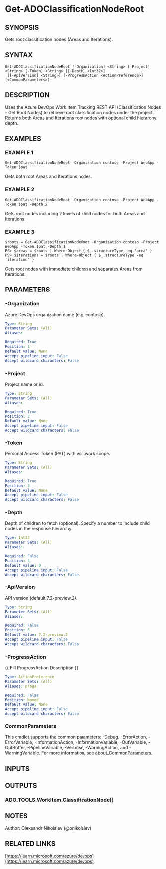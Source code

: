 ﻿---
external help file: ado.core-help.xml
Module Name: ado.core
online version: https://learn.microsoft.com/azure/devops
schema: 2.0.0
---

# Get-ADOClassificationNodeRoot

## SYNOPSIS
Gets root classification nodes (Areas and Iterations).

## SYNTAX

```
Get-ADOClassificationNodeRoot [-Organization] <String> [-Project] <String> [-Token] <String> [[-Depth] <Int32>]
 [[-ApiVersion] <String>] [-ProgressAction <ActionPreference>] [<CommonParameters>]
```

## DESCRIPTION
Uses the Azure DevOps Work Item Tracking REST API (Classification Nodes - Get Root Nodes)
to retrieve root classification nodes under the project.
Returns both Areas and Iterations
root nodes with optional child hierarchy depth.

## EXAMPLES

### EXAMPLE 1
```
Get-ADOClassificationNodeRoot -Organization contoso -Project WebApp -Token $pat
```

Gets both root Areas and Iterations nodes.

### EXAMPLE 2
```
Get-ADOClassificationNodeRoot -Organization contoso -Project WebApp -Token $pat -Depth 2
```

Gets root nodes including 2 levels of child nodes for both Areas and Iterations.

### EXAMPLE 3
```
$roots = Get-ADOClassificationNodeRoot -Organization contoso -Project WebApp -Token $pat -Depth 1
PS> $areas = $roots | Where-Object { $_.structureType -eq 'area' }
PS> $iterations = $roots | Where-Object { $_.structureType -eq 'iteration' }
```

Gets root nodes with immediate children and separates Areas from Iterations.

## PARAMETERS

### -Organization
Azure DevOps organization name (e.g.
contoso).

```yaml
Type: String
Parameter Sets: (All)
Aliases:

Required: True
Position: 1
Default value: None
Accept pipeline input: False
Accept wildcard characters: False
```

### -Project
Project name or id.

```yaml
Type: String
Parameter Sets: (All)
Aliases:

Required: True
Position: 2
Default value: None
Accept pipeline input: False
Accept wildcard characters: False
```

### -Token
Personal Access Token (PAT) with vso.work scope.

```yaml
Type: String
Parameter Sets: (All)
Aliases:

Required: True
Position: 3
Default value: None
Accept pipeline input: False
Accept wildcard characters: False
```

### -Depth
Depth of children to fetch (optional).
Specify a number to include child nodes
in the response hierarchy.

```yaml
Type: Int32
Parameter Sets: (All)
Aliases:

Required: False
Position: 4
Default value: 0
Accept pipeline input: False
Accept wildcard characters: False
```

### -ApiVersion
API version (default 7.2-preview.2).

```yaml
Type: String
Parameter Sets: (All)
Aliases:

Required: False
Position: 5
Default value: 7.2-preview.2
Accept pipeline input: False
Accept wildcard characters: False
```

### -ProgressAction
{{ Fill ProgressAction Description }}

```yaml
Type: ActionPreference
Parameter Sets: (All)
Aliases: proga

Required: False
Position: Named
Default value: None
Accept pipeline input: False
Accept wildcard characters: False
```

### CommonParameters
This cmdlet supports the common parameters: -Debug, -ErrorAction, -ErrorVariable, -InformationAction, -InformationVariable, -OutVariable, -OutBuffer, -PipelineVariable, -Verbose, -WarningAction, and -WarningVariable. For more information, see [about_CommonParameters](http://go.microsoft.com/fwlink/?LinkID=113216).

## INPUTS

## OUTPUTS

### ADO.TOOLS.WorkItem.ClassificationNode[]
## NOTES
Author: Oleksandr Nikolaiev (@onikolaiev)

## RELATED LINKS

[https://learn.microsoft.com/azure/devops](https://learn.microsoft.com/azure/devops)

